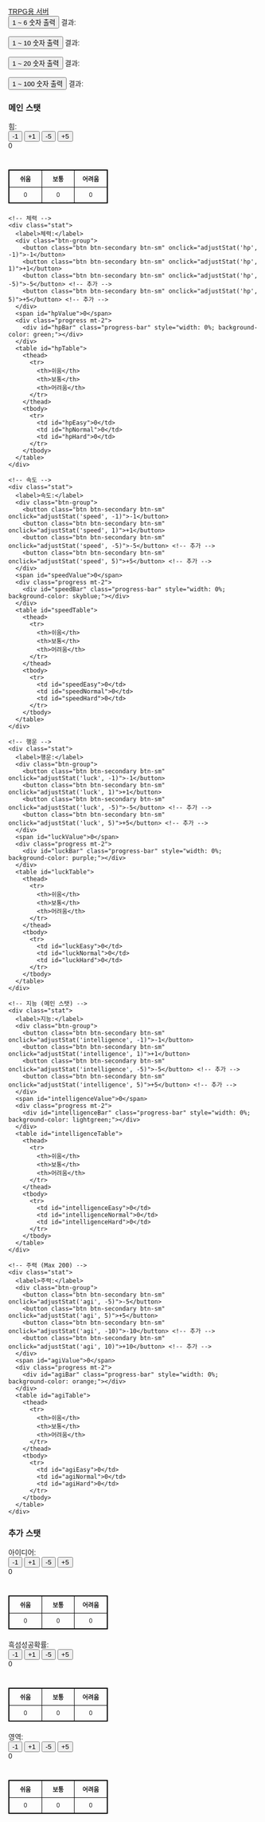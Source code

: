 
<html lang="ko">
<head>
  <meta charset="UTF-8">
  <meta name="viewport" content="width=device-width, initial-scale=1.0">
  <title>TRPG용 서버</title>
  <!-- Bootstrap CSS -->
  <link href="https://stackpath.bootstrapcdn.com/bootstrap/4.5.2/css/bootstrap.min.css" rel="stylesheet">
  <style>
    body {
      font-family: Arial, sans-serif;
      padding: 20px;
    }
    /* Stat bars */
    .stat {
      margin-bottom: 20px;
    }
    .progress {
      height: 30px; /* Set bar height to 30px */
      width: 200px;
    }
    /* Table styles */
    table {
      margin-top: 10px;
      border-collapse: collapse;
      width: 200px;
      font-size: 12px;
    }
    table, th, td {
      border: 1px solid black;
    }
    th, td {
      padding: 8px;
      text-align: center;
      width: 200px;
      height: 30px; /* Set table cell height to 30px */
    }
    .btn-group {
      margin-right: 10px;
    }
    /* Hide additional stats by default */
    #additionalStats {
      display: none;
    }
  </style>
</head>
<body>

  <!-- Navbar using Bootstrap -->
  <nav class="navbar navbar-dark bg-dark">
    <a class="navbar-brand" href="#">TRPG용 서버</a>
  </nav>

  <!-- Random Number Buttons -->
  <div class="mt-4">
    <button id="roll1to6Btn" class="btn btn-primary mr-3">1 ~ 6 숫자 출력</button>
    <span id="roll1to9Result">결과: </span>
    <br><br>
    <button id="roll1to9Btn" class="btn btn-primary mr-3">1 ~ 10 숫자 출력</button>
    <span id="roll1to9Result">결과: </span>
    <br><br>
    <button id="roll1to20Btn" class="btn btn-primary mr-3">1 ~ 20 숫자 출력</button>
    <span id="roll1to20Result">결과: </span>
    <br><br>
    <button id="roll1to100Btn" class="btn btn-primary mr-3">1 ~ 100 숫자 출력</button>
    <span id="roll1to100Result">결과: </span>
  </div>

  <!-- 메인 스탯 -->
  <h3 class="mt-5">메인 스탯</h3>
  <div class="mt-4">
    <!-- 힘 -->
    <div class="stat">
      <label>힘:</label>
      <div class="btn-group">
        <button class="btn btn-secondary btn-sm" onclick="adjustStat('str', -1)">-1</button>
        <button class="btn btn-secondary btn-sm" onclick="adjustStat('str', 1)">+1</button>
        <button class="btn btn-secondary btn-sm" onclick="adjustStat('str', -5)">-5</button> <!-- 추가 -->
        <button class="btn btn-secondary btn-sm" onclick="adjustStat('str', 5)">+5</button> <!-- 추가 -->
      </div>
      <span id="strValue">0</span>
      <div class="progress mt-2">
        <div id="strBar" class="progress-bar" style="width: 0%; background-color: red;"></div>
      </div>
      <!-- Difficulty Table -->
      <table id="strTable">
        <thead>
          <tr>
            <th>쉬움</th>
            <th>보통</th>
            <th>어려움</th>
          </tr>
        </thead>
        <tbody>
          <tr>
            <td id="strEasy">0</td>
            <td id="strNormal">0</td>
            <td id="strHard">0</td>
          </tr>
        </tbody>
      </table>
    </div>

    <!-- 체력 -->
    <div class="stat">
      <label>체력:</label>
      <div class="btn-group">
        <button class="btn btn-secondary btn-sm" onclick="adjustStat('hp', -1)">-1</button>
        <button class="btn btn-secondary btn-sm" onclick="adjustStat('hp', 1)">+1</button>
        <button class="btn btn-secondary btn-sm" onclick="adjustStat('hp', -5)">-5</button> <!-- 추가 -->
        <button class="btn btn-secondary btn-sm" onclick="adjustStat('hp', 5)">+5</button> <!-- 추가 -->
      </div>
      <span id="hpValue">0</span>
      <div class="progress mt-2">
        <div id="hpBar" class="progress-bar" style="width: 0%; background-color: green;"></div>
      </div>
      <table id="hpTable">
        <thead>
          <tr>
            <th>쉬움</th>
            <th>보통</th>
            <th>어려움</th>
          </tr>
        </thead>
        <tbody>
          <tr>
            <td id="hpEasy">0</td>
            <td id="hpNormal">0</td>
            <td id="hpHard">0</td>
          </tr>
        </tbody>
      </table>
    </div>

    <!-- 속도 -->
    <div class="stat">
      <label>속도:</label>
      <div class="btn-group">
        <button class="btn btn-secondary btn-sm" onclick="adjustStat('speed', -1)">-1</button>
        <button class="btn btn-secondary btn-sm" onclick="adjustStat('speed', 1)">+1</button>
        <button class="btn btn-secondary btn-sm" onclick="adjustStat('speed', -5)">-5</button> <!-- 추가 -->
        <button class="btn btn-secondary btn-sm" onclick="adjustStat('speed', 5)">+5</button> <!-- 추가 -->
      </div>
      <span id="speedValue">0</span>
      <div class="progress mt-2">
        <div id="speedBar" class="progress-bar" style="width: 0%; background-color: skyblue;"></div>
      </div>
      <table id="speedTable">
        <thead>
          <tr>
            <th>쉬움</th>
            <th>보통</th>
            <th>어려움</th>
          </tr>
        </thead>
        <tbody>
          <tr>
            <td id="speedEasy">0</td>
            <td id="speedNormal">0</td>
            <td id="speedHard">0</td>
          </tr>
        </tbody>
      </table>
    </div>

    <!-- 행운 -->
    <div class="stat">
      <label>행운:</label>
      <div class="btn-group">
        <button class="btn btn-secondary btn-sm" onclick="adjustStat('luck', -1)">-1</button>
        <button class="btn btn-secondary btn-sm" onclick="adjustStat('luck', 1)">+1</button>
        <button class="btn btn-secondary btn-sm" onclick="adjustStat('luck', -5)">-5</button> <!-- 추가 -->
        <button class="btn btn-secondary btn-sm" onclick="adjustStat('luck', 5)">+5</button> <!-- 추가 -->
      </div>
      <span id="luckValue">0</span>
      <div class="progress mt-2">
        <div id="luckBar" class="progress-bar" style="width: 0%; background-color: purple;"></div>
      </div>
      <table id="luckTable">
        <thead>
          <tr>
            <th>쉬움</th>
            <th>보통</th>
            <th>어려움</th>
          </tr>
        </thead>
        <tbody>
          <tr>
            <td id="luckEasy">0</td>
            <td id="luckNormal">0</td>
            <td id="luckHard">0</td>
          </tr>
        </tbody>
      </table>
    </div>

    <!-- 지능 (메인 스탯) -->
    <div class="stat">
      <label>지능:</label>
      <div class="btn-group">
        <button class="btn btn-secondary btn-sm" onclick="adjustStat('intelligence', -1)">-1</button>
        <button class="btn btn-secondary btn-sm" onclick="adjustStat('intelligence', 1)">+1</button>
        <button class="btn btn-secondary btn-sm" onclick="adjustStat('intelligence', -5)">-5</button> <!-- 추가 -->
        <button class="btn btn-secondary btn-sm" onclick="adjustStat('intelligence', 5)">+5</button> <!-- 추가 -->
      </div>
      <span id="intelligenceValue">0</span>
      <div class="progress mt-2">
        <div id="intelligenceBar" class="progress-bar" style="width: 0%; background-color: lightgreen;"></div>
      </div>
      <table id="intelligenceTable">
        <thead>
          <tr>
            <th>쉬움</th>
            <th>보통</th>
            <th>어려움</th>
          </tr>
        </thead>
        <tbody>
          <tr>
            <td id="intelligenceEasy">0</td>
            <td id="intelligenceNormal">0</td>
            <td id="intelligenceHard">0</td>
          </tr>
        </tbody>
      </table>
    </div>

    <!-- 주력 (Max 200) -->
    <div class="stat">
      <label>주력:</label>
      <div class="btn-group">
        <button class="btn btn-secondary btn-sm" onclick="adjustStat('agi', -5)">-5</button>
        <button class="btn btn-secondary btn-sm" onclick="adjustStat('agi', 5)">+5</button>
        <button class="btn btn-secondary btn-sm" onclick="adjustStat('agi', -10)">-10</button> <!-- 추가 -->
        <button class="btn btn-secondary btn-sm" onclick="adjustStat('agi', 10)">+10</button> <!-- 추가 -->
      </div>
      <span id="agiValue">0</span>
      <div class="progress mt-2">
        <div id="agiBar" class="progress-bar" style="width: 0%; background-color: orange;"></div>
      </div>
      <table id="agiTable">
        <thead>
          <tr>
            <th>쉬움</th>
            <th>보통</th>
            <th>어려움</th>
          </tr>
        </thead>
        <tbody>
          <tr>
            <td id="agiEasy">0</td>
            <td id="agiNormal">0</td>
            <td id="agiHard">0</td>
          </tr>
        </tbody>
      </table>
    </div>
  </div>
  <h3 class="mt-5">추가 스탯</h3>
    <!-- 아이디어 (추가 스탯) -->
    <div class="stat">
      <label>아이디어:</label>
      <div class="btn-group">
        <button class="btn btn-secondary btn-sm" onclick="adjustStat('idea', -1)">-1</button> <!-- 추가 -->
        <button class="btn btn-secondary btn-sm" onclick="adjustStat('idea', 1)">+1</button> <!-- 추가 -->
        <button class="btn btn-secondary btn-sm" onclick="adjustStat('idea', -5)">-5</button> <!-- 추가 -->
        <button class="btn btn-secondary btn-sm" onclick="adjustStat('idea', 5)">+5</button> <!-- 추가 -->
      </div>
      <span id="ideaValue">0</span>
      <div class="progress mt-2">
        <div id="ideaBar" class="progress-bar" style="width: 0%; background-color: blue;"></div>
      </div>
      <table id="ideaTable">
        <thead>
          <tr>
            <th>쉬움</th>
            <th>보통</th>
            <th>어려움</th>
          </tr>
        </thead>
        <tbody>
          <tr>
            <td id="ideaEasy">0</td>
            <td id="ideaNormal">0</td>
            <td id="ideaHard">0</td>
          </tr>
        </tbody>
      </table>
    </div>
    <div class="stat">
      <label>흑섬성공확률:</label>
      <div class="btn-group">
        <button class="btn btn-secondary btn-sm" onclick="adjustStat('blackspark', -1)">-1</button> <!-- 추가 -->
        <button class="btn btn-secondary btn-sm" onclick="adjustStat('blackspark', 1)">+1</button> <!-- 추가 -->
        <button class="btn btn-secondary btn-sm" onclick="adjustStat('blackspark', -5)">-5</button> <!-- 추가 -->
        <button class="btn btn-secondary btn-sm" onclick="adjustStat('blackspark', 5)">+5</button> <!-- 추가 -->
      </div>
      <span id="blacksparkValue">0</span>
      <div class="progress mt-2">
        <div id="blacksparkBar" class="progress-bar" style="width: 0%; background-color: blue;"></div>
      </div>
      <table id="blacksparkTable">
        <thead>
          <tr>
            <th>쉬움</th>
            <th>보통</th>
            <th>어려움</th>
          </tr>
        </thead>
        <tbody>
          <tr>
            <td id="blacksparkHard">0</td>
            <td id="blacksparkVeryhard">0</td>
            <td id="blacksparkSvhard">0</td>
          </tr>
        </tbody>
      </table>
    </div>
    <div class="stat">
      <label>영역:</label>
      <div class="btn-group">
        <button class="btn btn-secondary btn-sm" onclick="adjustStat('domain', -1)">-1</button> <!-- 추가 -->
        <button class="btn btn-secondary btn-sm" onclick="adjustStat('domain', 1)">+1</button> <!-- 추가 -->
        <button class="btn btn-secondary btn-sm" onclick="adjustStat('domain', -5)">-5</button> <!-- 추가 -->
        <button class="btn btn-secondary btn-sm" onclick="adjustStat('domain', 5)">+5</button> <!-- 추가 -->
      </div>
      <span id="domainValue">0</span>
      <div class="progress mt-2">
        <div id="domainBar" class="progress-bar" style="width: 0%; background-color: blue;"></div>
      </div>
      <table id="domainTable">
        <thead>
          <tr>
            <th>쉬움</th>
            <th>보통</th>
            <th>어려움</th>
          </tr>
        </thead>
        <tbody>
          <tr>
            <td id="domainEasy">0</td>
            <td id="domainNormal">0</td>
            <td id="domainHard">0</td>
          </tr>
        </tbody>
      </table>
    </div>
  <!-- JavaScript -->
  <script>
    // 주사위 버튼 이벤트
    document.getElementById('roll1to6Btn').addEventListener('click', function() {
      const result = Math.floor(Math.random() * 6) + 1;
      document.getElementById('roll1to9Result').textContent = "결과: " + result;
    });

    document.getElementById('roll1to9Btn').addEventListener('click', function() {
      const result = Math.floor(Math.random() * 10) + 1;
      document.getElementById('roll1to9Result').textContent = "결과: " + result;
    });

    document.getElementById('roll1to20Btn').addEventListener('click', function() {
      const result = Math.floor(Math.random() * 20) + 1;
      document.getElementById('roll1to20Result').textContent = "결과: " + result;
    });

    document.getElementById('roll1to100Btn').addEventListener('click', function() {
      const result = Math.floor(Math.random() * 100) + 1;
      document.getElementById('roll1to100Result').textContent = "결과: " + result;
    });

    // Stat limits
    const maxValues = {
      str: 20,
      hp: 20,
      speed: 20,
      luck: 20,
      intelligence: 20,
      agi: 200,
      extraAgi: 100,
      idea: 20,
      blackspark: 20,
      domain: 20
    };

    function adjustStat(stat, amount) {
      const valueElement = document.getElementById(stat + 'Value');
      let currentValue = parseInt(valueElement.textContent);

      const newValue = Math.min(maxValues[stat], Math.max(0, currentValue + amount));
      valueElement.textContent = newValue;

      const progressBar = document.getElementById(stat + 'Bar');
      progressBar.style.width = (newValue / maxValues[stat]) * 100 + '%';

      // Update difficulty table
      const easyValue = Math.round(newValue * 5);
      const normalValue = Math.round(newValue * 2.5);
      const hardValue = newValue;
      const veryhardValue = Math.round(newValue / 2.5);
      const svhardValue = Math.round(newValue / 5);

      document.getElementById(stat + 'Easy').textContent = easyValue;
      document.getElementById(stat + 'Normal').textContent = normalValue;
      document.getElementById(stat + 'Hard').textContent = hardValue;
      document.getElementById(stat + 'VeryHard').textContent = veryhardValue;
      document.getElementById(stat + 'SveryHard').textContent = sveryhardValue;
    }

    
  </script>

  <!-- Bootstrap JS and dependencies -->
  <script src="https://code.jquery.com/jquery-3.5.1.slim.min.js"></script>
  <script src="https://cdn.jsdelivr.net/npm/@popperjs/core@2.9.2/dist/umd/popper.min.js"></script>
  <script src="https://stackpath.bootstrapcdn.com/bootstrap/4.5.2/js/bootstrap.min.js"></script>

</body>
</html>

